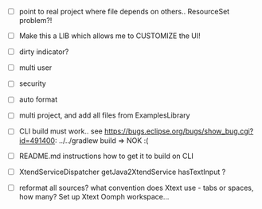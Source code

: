 
- [ ] point to real project where file depends on others.. ResourceSet problem?!

- [ ] Make this a LIB which allows me to CUSTOMIZE the UI!
 
- [ ] dirty indicator?  

- [ ] multi user

- [ ] security

- [ ] auto format

- [ ] multi project, and add all files from ExamplesLibrary

- [ ] CLI build must work.. see https://bugs.eclipse.org/bugs/show_bug.cgi?id=491400: ../../gradlew build => NOK :(

- [ ] README.md instructions how to get it to build on CLI

- [ ] XtendServiceDispatcher getJava2XtendService hasTextInput ?

- [ ] reformat all sources? what convention does Xtext use - tabs or spaces, how many?  Set up Xtext Oomph workspace...
